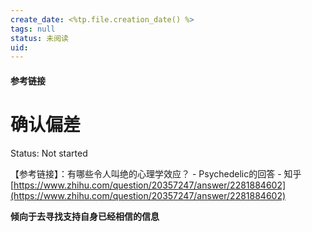 ```yaml
---
create_date: <%tp.file.creation_date() %>
tags: null
status: 未阅读 
uid: 
---
```



#### 参考链接

# 确认偏差

Status: Not started

【参考链接】：有哪些令人叫绝的心理学效应？ - Psychedelic的回答 - 知乎
[https://www.zhihu.com/question/20357247/answer/2281884602](https://www.zhihu.com/question/20357247/answer/2281884602)

**倾向于去寻找支持自身已经相信的信息**